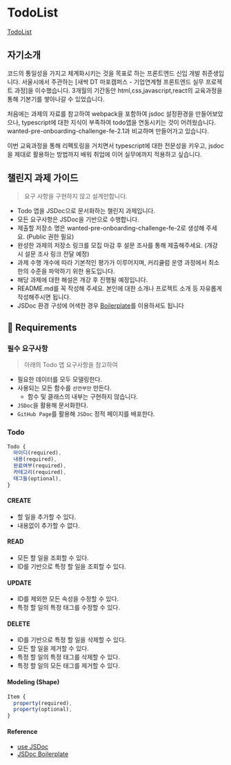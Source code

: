 # TodoList

[TodoList](https://choyj109.github.io/wanted-pre-onboarding-challenge-fe-2/docs/index.html)

## 자기소개

코드의 통일성을 가지고 체계화시키는 것을 목표로 하는 프론트엔드 신입 개발 취준생입니다. 서울시에서 주관하는 [새싹 DT 마포캠퍼스 - 기업연계형 프론트엔드 실무 프로젝트 과정]을 이수했습니다. 3개월의 기간동안 html,css,javascript,react의 교육과정을 통해 기본기를 쌓아나갈 수 있었습니다.

처음에는 과제의 자료를 참고하여 webpack을 포함하여 jsdoc 설정환경을 만들어보았으나, typescript에 대한 지식이 부족하여 todo앱을 연동시키는 것이 어려웠습니다. wanted-pre-onboarding-challenge-fe-2.1과 비교하며 만들어가고 있습니다.

이번 교육과정을 통해 리펙토링을 거치면서 typescript에 대한 전문성을 키우고, jsdoc을 제대로 활용하는 방법까지 배워 취업에 이어 실무에까지 적용하고 싶습니다.

## 챌린지 과제 가이드

> 요구 사항을 구현하지 않고 설계만합니다.

- Todo 앱을 JSDoc으로 문서화하는 챌린지 과제입니다.
- 모든 요구사항은 JSDoc을 기반으로 수행합니다.
- 제출할 저장소 명은 wanted-pre-onboarding-challenge-fe-2로 생성해 주세요. (Public 권한 필요)
- 완성한 과제의 저장소 링크를 모집 마감 후 설문 조사를 통해 제출해주세요. (개강 시 설문 조사 링크 전달 예정)
- 과제 수행 개수에 따라 기본적인 평가가 이루어지며, 커리큘럼 운영 과정에서 최소한의 수준을 파악하기 위한 용도입니다.
- 해당 과제에 대한 해설은 개강 후 진행될 예정입니다.
- README.md를 꼭 작성해 주세요. 본인에 대한 소개나 프로젝트 소개 등 자유롭게 작성해주시면 됩니다.
- JSDoc 환경 구성에 어색한 경우 [Boilerplate](https://github.com/pocojang/jsdoc-boilerplate)를 이용하셔도 됩니다

## 📝 Requirements

### 필수 요구사항

> 아래의 Todo 앱 요구사항을 참고하여

- 필요한 데이터를 모두 모델링한다.
- 사용되는 모든 함수를 `선언부만` 만든다.
  - 함수 및 클래스의 내부는 구현하지 않습니다.
- `JSDoc`을 활용해 문서화한다.
- `GitHub Page`를 활용해 `JSDoc` 정적 페이지를 배포한다.

### Todo

```js
Todo {
  아이디(required),
  내용(required),
  완료여부(required),
  카테고리(required),
  태그들(optional),
}
```

#### CREATE

- 할 일을 추가할 수 있다.
- 내용없이 추가할 수 없다.

#### READ

- 모든 할 일을 조회할 수 있다.
- ID를 기반으로 특정 할 일을 조회할 수 있다.

#### UPDATE

- ID를 제외한 모든 속성을 수정할 수 있다.
- 특정 할 일의 특정 태그를 수정할 수 있다.

#### DELETE

- ID를 기반으로 특정 할 일을 삭제할 수 있다.
- 모든 할 일을 제거할 수 있다.
- 특정 할 일의 특정 태그를 삭제할 수 있다.
- 특정 할 일의 모든 태그를 제거할 수 있다.

#### Modeling (Shape)

```js
Item {
  property(required),
  property(optional),
}
```

#### Reference

- [use JSDoc](https://jsdoc.app)
- [JSDoc Boilerplate](https://github.com/pocojang/jsdoc-boilerplate)
